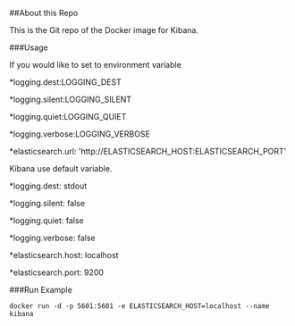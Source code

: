 ##About this Repo 

This is the Git repo of the Docker image for Kibana. 

###Usage 

If you would like to set to environment variable 

*logging.dest:LOGGING_DEST

*logging.silent:LOGGING_SILENT 

*logging.quiet:LOGGING_QUIET  

*logging.verbose:LOGGING_VERBOSE 

*elasticsearch.url: 'http://ELASTICSEARCH_HOST:ELASTICSEARCH_PORT'

Kibana use default variable.

*logging.dest: stdout

*logging.silent: false

*logging.quiet: false

*logging.verbose: false

*elasticsearch.host: localhost

*elasticsearch.port: 9200

###Run Example

`docker run -d -p 5601:5601 -e ELASTICSEARCH_HOST=localhost --name kibana`
